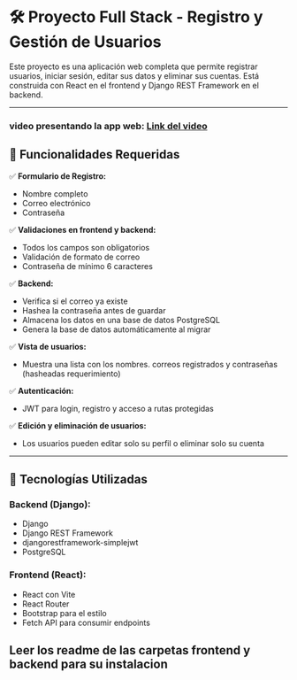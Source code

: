 # 🛠 Proyecto Full Stack - Registro y Gestión de Usuarios

Este proyecto es una aplicación web completa que permite registrar usuarios, iniciar sesión, editar sus datos y eliminar sus cuentas. Está construida con React en el frontend y Django REST Framework en el backend.

---
### video presentando la app web: [Link del video](https://drive.google.com/file/d/16XD8nTH5uIq4m8yTO3COJ0PT79r-vCiM/view?usp=sharing)

## 📌 Funcionalidades Requeridas

✅ **Formulario de Registro:**
- Nombre completo  
- Correo electrónico  
- Contraseña  

✅ **Validaciones en frontend y backend:**
- Todos los campos son obligatorios  
- Validación de formato de correo  
- Contraseña de mínimo 6 caracteres  

✅ **Backend:**
- Verifica si el correo ya existe
- Hashea la contraseña antes de guardar
- Almacena los datos en una base de datos PostgreSQL
- Genera la base de datos automáticamente al migrar

✅ **Vista de usuarios:**
- Muestra una lista con los nombres. correos registrados y contraseñas (hasheadas requerimiento)

✅ **Autenticación:**
- JWT para login, registro y acceso a rutas protegidas

✅ **Edición y eliminación de usuarios:**
- Los usuarios pueden editar solo su perfil o eliminar solo su cuenta

---

## 🧩 Tecnologías Utilizadas

### Backend (Django):
- Django
- Django REST Framework
- djangorestframework-simplejwt
- PostgreSQL

### Frontend (React):
- React con Vite
- React Router
- Bootstrap para el estilo
- Fetch API para consumir endpoints

## Leer los readme de las carpetas frontend y backend para su instalacion

